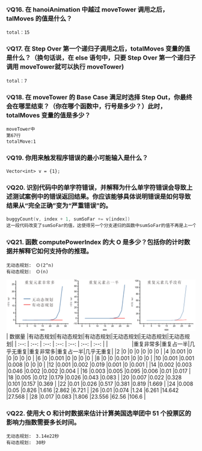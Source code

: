 ### 💡Q16. 在 hanoiAnimation 中越过 moveTower 调用之后，talMoves 的值是什么？

```
total：15
```
### 💡Q17. 在 Step Over 第一个递归子调用之后，totalMoves 变量的值是什么？（换句话说，在 else 语句中，只要 Step Over 第一个递归子调用 moveTower就可以执行 moveTower)
 
```
total：7
```
### 💡Q18. 在 moveTower 的 Base Case 满足时选择 Step Out，你最终会在哪里结束？（你在哪个函数中，行号是多少？）此时，totalMoves 变量的值是多少？
```
moveTower中
第67行
totalMove:1
```

### 💡Q19. 你用来触发程序错误的最小可能输入是什么？
```
Vector<int> v = {1};
```
### 💡Q20. 识别代码中的单字符错误，并解释为什么单字符错误会导致上述测试案例中的错误返回结果。你应该能够具体说明错误是如何导致结果从“完全正确”变为“严重错误”的。
```c++
buggyCount(v, index + 1, sumSoFar += v[index])
这一段代码改变了sumSoFar的值，这使得另一个分支递归的函数中sumSoFar的值不再是上一个level的值
```

### 💡Q21. 函数 computePowerIndex 的大 O 是多少？包括你的计时数据并解释它如何支持你的推理。
```
无动态规划:　Ｏ(2^n)       
有动态规划:　Ｏ(n)
```
![](res/Q21.png)
|  数据量  |有动态规划|有动态规划|有动态规划|无动态规划|无动态规划|无动态规划|
|  :--:   |  :--:  |  :--:  |  :--:  |  :--:  |  :--:  |  :--:  |
|  　　　　 |重复非常多|重复占一半|几乎无重复|重复非常多|重复占一半|几乎无重复|
|2	      |0	   |0	    |0	     |0	      |0	   |0       |
|4	      |0.001   |0	    |0	     |0	      |0	   |0       |
|6	      |0	   |0.001	|0	     |0	      |0	   |0       |
|8	      |0	   |0	    |0.001	 |0	      |0	   |0       |
|10	      |0.001   |0.001   |0.008	 |0	      |0	   |0       |
|12	      |0.001   |0.002   |0.019	 |0.001   |0	   |0.001   |
|14	      |0.002   |0.003   |0.046	 |0.002	  |0.002   |0.004   |
|16	      |0.003   |0.005   |0.095	 |0.006	  |0.01	   |0.017   |
|18	      |0.005   |0.012   |0.179	 |0.026	  |0.043   |0.083   |
|20	      |0.007   |0.022   |0.328	 |0.101	  |0.157   |0.369   |
|22	      |0.01    |0.026   |0.517	 |0.381	  |0.819   |1.669   |
|24	      |0.008   |0.05    |0.826	 |1.616	  |2.862   |6.721   |
|26	      |0.01    |0.074   |1.24	 |6.261	  |14.642  |27.568  |
|28	      |0.017   |0.083   |1.806	 |23.556  |62.56   |106.6   |
### 💡Q22. 使用大 O 和计时数据来估计计算美国选举团中 51 个投票区的影响力指数需要多长时间。
```
无动态规划:　3.14e22秒       
有动态规划:　30秒　
```
